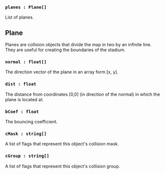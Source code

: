 ### `planes : Plane[]`
List of planes.



## Plane
Planes are collision objects that divide the map in two by an infinite line. They are useful for creating the boundaries of the stadium.

### `normal : float[]`
The direction vector of the plane in an array form [x, y].

### `dist : float`
The distance from coordinates [0,0] (in direction of the normal) in which the plane is located at.

### `bCoef : float`
The bouncing coefficient.

### `cMask : string[]`
A list of flags that represent this object's collision mask.

### `cGroup : string[]`
A list of flags that represent this object's collision group.
